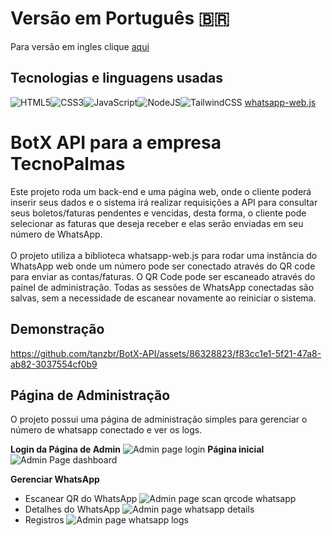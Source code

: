 # Versão em Português 🇧🇷
Para versão em ingles clique [aqui](https://github.com/tanzbr/BotX-API/)

## Tecnologias e linguagens usadas 
![HTML5](https://img.shields.io/badge/html5-%23E34F26.svg?style=for-the-badge&logo=html5&logoColor=white)![CSS3](https://img.shields.io/badge/css3-%231572B6.svg?style=for-the-badge&logo=css3&logoColor=white)![JavaScript](https://img.shields.io/badge/javascript-%23323330.svg?style=for-the-badge&logo=javascript&logoColor=%23F7DF1E)![NodeJS](https://img.shields.io/badge/node.js-6DA55F?style=for-the-badge&logo=node.js&logoColor=white)![TailwindCSS](https://img.shields.io/badge/tailwindcss-%2338B2AC.svg?style=for-the-badge&logo=tailwind-css&logoColor=white) [whatsapp-web.js](https://github.com/pedroslopez/whatsapp-web.js/)

# BotX API para a empresa TecnoPalmas 
Este projeto roda um back-end e uma página web, onde o cliente poderá inserir seus dados e o sistema irá realizar requisições a API para consultar seus boletos/faturas pendentes e vencidas, desta forma, o cliente pode selecionar as faturas que deseja receber e elas serão enviadas em seu número de WhatsApp.<br><br>
O projeto utiliza a biblioteca whatsapp-web.js para rodar uma instância do WhatsApp web onde um número pode ser conectado através do QR code para enviar as contas/faturas. O QR Code pode ser escaneado através do painel de administração. Todas as sessões de WhatsApp conectadas são salvas, sem a necessidade de escanear novamente ao reiniciar o sistema.

## Demonstração

https://github.com/tanzbr/BotX-API/assets/86328823/f83cc1e1-5f21-47a8-ab82-3037554cf0b9


## Página de Administração 
 O projeto possui uma página de administração simples para gerenciar o número de whatsapp conectado e ver os logs.

**Login da Página de Admin**
![Admin page login](https://i.imgur.com/W6h2DeI.png)
**Página inicial**
![Admin Page dashboard](https://i.imgur.com/wVMkS2Z.png)

**Gerenciar WhatsApp**

 - Escanear QR do WhatsApp 
![Admin page scan qrcode whatsapp](https://i.imgur.com/Z9LxQHO.png)
 - Detalhes do WhatsApp 
 ![Admin page whatsapp details](https://i.imgur.com/fuD83BK.png)
 - Registros 
 ![Admin page whatsapp logs](https://i.imgur.com/uqjkby5.png)
